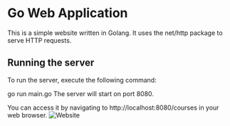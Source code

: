 # Go Web Application
This is a simple website written in Golang. It uses the net/http package to serve HTTP requests.

## Running the server
To run the server, execute the following command:

go run main.go
The server will start on port 8080. 

You can access it by navigating to http://localhost:8080/courses in your web browser.
![Website](static/images/golang-website.png)


